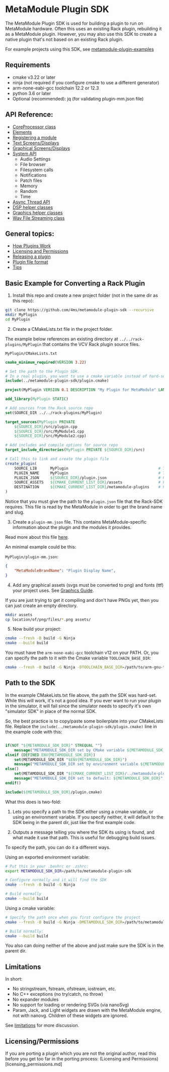 # MetaModule Plugin SDK

The MetaModule Plugin SDK is used for building a plugin to run on MetaModule hardware.
Often this uses an existing Rack plugin, rebuilding it as a MetaModule plugin. However, you 
may also use this SDK to create a native plugin that's not based on an existing Rack plugin.

For example projects using this SDK, see [metamodule-plugin-examples](https://github.com/4ms/metamodule-plugin-examples)

## Requirements

  - cmake v3.22 or later
  - ninja (not required if you configure cmake to use a different generator) 
  - arm-none-eabi-gcc toolchain 12.2 or 12.3
  - python 3.6 or later
  - Optional (recommended): jq (for validating plugin-mm.json file)

## API Reference:
 - [CoreProcessor class](docs/coreprocessor.md)
 - [Elements](docs/elements.md)
 - [Registering a module](docs/module-registry.md)
 - [Text Screens/Displays](docs/text-displays.md)
 - [Graphical Screens/Displays](docs/graphic-displays.md)
 - [System API](docs/system-api.md)
     - Audio Settings
     - File browser
     - Filesystem calls
     - Notifications
     - Patch files
     - Memory
     - Random
     - Time
 - [Async Thread API](docs/async-threads.md)
 - [DSP helper classes](docs/dsp.md)
 - [Graphics helper classes](docs/graphics-helpers.md)
 - [Wav File Streaming class](docs/wav-file-stream.md)

 ## General topics:
 - [How Plugins Work](docs/how-plugins-work.md)
 - [Licensing and Permissions](docs/licensing_permissions.md)
 - [Releasing a plugin](docs/release.md)
 - [Plugin file format](docs/plugin-file-format.md)
 - [Tips](docs/tips.md)

## Basic Example for Converting a Rack Plugin

1. Install this repo and create a new project folder (not in the same dir as this repo):

```bash
git clone https://github.com/4ms/metamodule-plugin-sdk --recursive
mkdir MyPlugin
cd MyPlugin
```

2. Create a CMakeLists.txt file in the project folder. 

The example below references an existing directory at
`../../rack-plugins/MyPlugin` that contains the VCV Rack plugin source files.

`MyPlugin/CMakeLists.txt`
```cmake
cmake_minimum_required(VERSION 3.22)

# Set the path to the Plugin SDK.
# In a real plugin, you want to use a cmake variable instead of hard-setting the path, see below...
include(../metamodule-plugin-sdk/plugin.cmake)

project(MyPlugin VERSION 0.1 DESCRIPTION "My Plugin for MetaModule" LANGUAGES C CXX ASM)

add_library(MyPlugin STATIC)

# Add sources from the Rack source repo
set(SOURCE_DIR ../../rack-plugins/MyPlugin)

target_sources(MyPlugin PRIVATE
    ${SOURCE_DIR}/src/plugin.cpp 
    ${SOURCE_DIR}/src/MyModule1.cpp
    ${SOURCE_DIR}/src/MyModule2.cpp)

# Add includes and compile options for source repo
target_include_directories(MyPlugin PRIVATE ${SOURCE_DIR}/src)

# Call this to link and create the plugin file
create_plugin(
    SOURCE_LIB      MyPlugin                                        # The cmake target name (defined in add_target)
    PLUGIN_NAME     MyPlugin                                        # This must match the brand "slug" used in VCV Rack
    PLUGIN_JSON     ${SOURCE_DIR}/plugin.json                       # Path to the plugin.json file used by VCV Rack
    SOURCE_ASSETS   ${CMAKE_CURRENT_LIST_DIR}/assets                # Path to the assets/ dir containing the PNGs
    DESTINATION     ${CMAKE_CURRENT_LIST_DIR}/metamodule-plugins    # Path to where you want the plugin file output
)
```

Notice that you must give the path to the `plugin.json` file that the Rack-SDK requires.
This file is read by the MetaModule in order to get the brand name and slug.

3. Create a `plugin-mm.json` file.
This contains MetaModule-specific information about the plugin and the modules it provides.

Read more about this file [here](docs/plugin-mm-json.md).

An minimal example could be this:

`MyPlugin/plugin-mm.json`:
```json
{
	"MetaModuleBrandName": "Plugin Display Name",
}

```

4. Add any graphical assets (svgs must be converted to png) and fonts (ttf) your project uses. See [Graphics Guide](docs/graphics.md).

If you are just trying to get it compiling and don't have PNGs yet, then you can just
create an empty directory.

```bash
mkdir assets
cp location/of/png/files/*.png assets/
```

5. Now build your project:

```bash
cmake --fresh -B build -G Ninja
cmake --build build
```

You must have the `arm-none-eabi-gcc` toolchain v12 on your PATH. Or, you can
specify the path to it with the Cmake variable `TOOLCHAIN_BASE_DIR`:

```bash
cmake --fresh -B build -G Ninja -DTOOLCHAIN_BASE_DIR=/path/to/arm-gnu-toolchain-12.3-arm-none-eabi/bin
```

## Path to the SDK

In the example CMakeLists.txt file above, the path the SDK was hard-set. While this will work, it's not a good idea. 
If you ever want to run your plugin in the simulator, it will fail since the simulator needs to specify it's own "simulator SDK"
in place of the normal SDK.

So, the best practice is to copy/paste some boilerplate into your CMakeLists file.
Replace the `include(../metamodule-plugin-sdk/plugin.cmake)` line in the example code with this:

```cmake

if(NOT "${METAMODULE_SDK_DIR}" STREQUAL "")
	message("METAMODULE_SDK_DIR set by CMake variable ${METAMODULE_SDK_DIR}")
elseif (DEFINED ENV{METAMODULE_SDK_DIR})
    set(METAMODULE_SDK_DIR "$ENV{METAMODULE_SDK_DIR}")
	message("METAMODULE_SDK_DIR set by environment variable ${METAMODULE_SDK_DIR}")
else()
    set(METAMODULE_SDK_DIR "${CMAKE_CURRENT_LIST_DIR}/../metamodule-plugin-sdk")
	message("METAMODULE_SDK_DIR set to default: ${METAMODULE_SDK_DIR}")
endif()

include(${METAMODULE_SDK_DIR}/plugin.cmake)

```

What this does is two-fold:

1) Lets you specify a path to the SDK either using a cmake variable, or using
an environment variable. If you specify neither, it will default to the SDK
being in the parent dir, just like the first example code.

2) Outputs a message telling you where the SDK its using is found, and what
made it use that path. This is useful for debugging build issues.

To specify the path, you can do it a different ways.

Using an exported environment variable:

```bash
# Put this in your .bashrc or .zshrc:
export METAMODULE_SDK_DIR=/path/to/metamodule-plugin-sdk

# Configure normally and it will find the SDK
cmake --fresh -B build -G Ninja

# Build normally
cmake --build build
```

Using a cmake variable:

```bash
# Specify the path once when you first configure the project
cmake --fresh -B build -G Ninja -DMETAMODULE_SDK_DIR=/path/to/metamodule-plugin-sdk

# Build normally:
cmake --build build
```

You also can doing neither of the above and just make sure the SDK is in the parent dir.


## Limitations

In short:

- No stringstream, fstream, ofstream, iostream, etc.
- No C++ exceptions (no try/catch, no throw)
- No expander modules
- No support for loading or rendering SVGs (via nanoSvg)
- Param, Jack, and Light widgets are drawn with the MetaModule engine, not with nanovg. Children of these widgets are ignored.

See [limitations](docs/limitations.md) for more discussion.

## Licensing/Permissions 

If you are porting a plugin which you are not the original author, read this
before you get too far in the porting process: (Licensing and
Permissions)[licensing_permissions.md]



